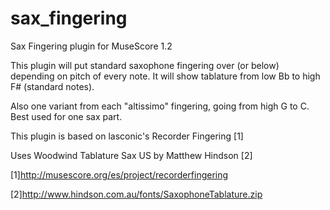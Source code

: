 sax_fingering
=============


Sax Fingering plugin for MuseScore 1.2


This plugin will put standard saxophone fingering over (or below) depending on pitch of every note.
It will show tablature from low Bb to high F# (standard notes).


Also one variant from each "altissimo" fingering, going from high G to C.
Best used for one sax part.


This plugin is based on lasconic's Recorder Fingering [1]


Uses Woodwind Tablature Sax US by Matthew Hindson [2]


[1]http://musescore.org/es/project/recorderfingering


[2]http://www.hindson.com.au/fonts/SaxophoneTablature.zip
